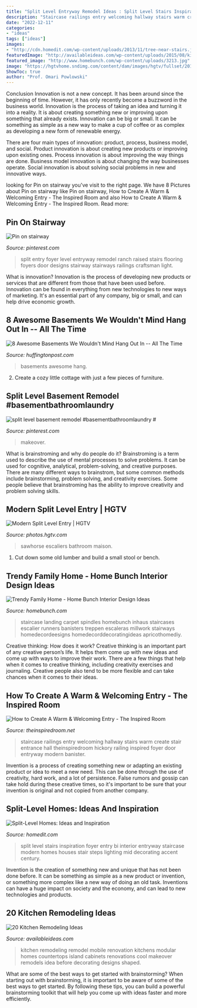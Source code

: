 ```yaml
---
title: "Split Level Entryway Remodel Ideas : Split Level Stairs Inspiration Foyer Entry Bi Interior Entryway Staircase Modern Homes Houses Stair Steps Lighting Mid Decorating Accent Century"
description: "Staircase railings entry welcoming hallway stairs warm create stair entrance hall theinspiredroom hickory railing inspired foyer door entryway modern banister"
date: "2022-12-11"
categories:
- "ideas"
tags: ["ideas"]
images:
- "http://cdn.homedit.com/wp-content/uploads/2013/11/tree-near-stairs.jpg"
featuredImage: "http://availableideas.com/wp-content/uploads/2015/08/kitchen-renovation-ideas-for-kitchen-remodel-ideas-as-kitchen-tile-backsplash-ideas-with.jpg"
featured_image: "http://www.homebunch.com/wp-content/uploads/3213.jpg"
image: "https://hgtvhome.sndimg.com/content/dam/images/hgtv/fullset/2015/2/3/0/Sawhorse-Design-Build_1960-Modern-Seduction_Split-Level-Entry.jpg.rend.hgtvcom.966.1288.suffix/1422997816842.jpeg"
ShowToc: true
author: "Prof. Omari Powlowski"
---
```



Conclusion
Innovation is not a new concept. It has been around since the beginning of time. However, it has only recently become a buzzword in the business world.
Innovation is the process of taking an idea and turning it into a reality. It is about creating something new or improving upon something that already exists. Innovation can be big or small. It can be something as simple as a new way to make a cup of coffee or as complex as developing a new form of renewable energy.

There are four main types of innovation: product, process, business model, and social. Product innovation is about creating new products or improving upon existing ones. Process innovation is about improving the way things are done. Business model innovation is about changing the way businesses operate. Social innovation is about solving social problems in new and innovative ways.

	

		
looking for Pin on stairway you've visit to the right page. We have 8 Pictures about Pin on stairway like Pin on stairway, How to Create A Warm &amp; Welcoming Entry - The Inspired Room and also How to Create A Warm &amp; Welcoming Entry - The Inspired Room. Read more:
		
    
## Pin On Stairway

<img loading=lazy src="https://i.pinimg.com/736x/df/eb/d9/dfebd95080836a4080ea082fea5f85c2--split-entry-split-foyer.jpg" onerror="this.onerror=null;this.src='https://tse4.mm.bing.net/th?id=OIP.NSFuarKKyNJ9imbmKPuzngHaJ3&amp;pid=15.1';" alt="Pin on stairway">

_Source: pinterest.com_

>split entry foyer level entryway remodel ranch raised stairs flooring foyers door designs stairway stairways railings craftsman light. 

	

What is innovation?
Innovation is the process of developing new products or services that are different from those that have been used before. Innovation can be found in everything from new technologies to new ways of marketing. It's an essential part of any company, big or small, and can help drive economic growth.

    
## 8 Awesome Basements We Wouldn&#039;t Mind Hang Out In -- All The Time

<img loading=lazy src="https://s-i.huffpost.com/gen/1267206/images/o-AWESOME-BASEMENTS-facebook.jpg" onerror="this.onerror=null;this.src='https://tse4.mm.bing.net/th?id=OIP.CbVnIjEkuHaGYvSeoMXbWwHaE8&amp;pid=15.1';" alt="8 Awesome Basements We Wouldn&#039;t Mind Hang Out In -- All The Time">

_Source: huffingtonpost.com_

>basements awesome hang. 

	

2. Create a cozy little cottage with just a few pieces of furniture.

    
## Split Level Basement Remodel #basementbathroomlaundry #

<img loading=lazy src="https://i.pinimg.com/736x/6e/6d/51/6e6d51c4986c79a31b110c7a86704e02.jpg" onerror="this.onerror=null;this.src='https://tse1.mm.bing.net/th?id=OIP.ZENV4yM2xzgv5d588y5ahAAAAA&amp;pid=15.1';" alt="split level basement remodel #basementbathroomlaundry #">

_Source: pinterest.com_

>makeover. 

	

What is brainstroming and why do people do it?
Brainstroming is a term used to describe the use of mental processes to solve problems. It can be used for cognitive, analytical, problem-solving, and creative purposes. There are many different ways to brainstrom, but some common methods include brainstorming, problem solving, and creativity exercises. Some people believe that brainstroming has the ability to improve creativity and problem solving skills.

    
## Modern Split Level Entry | HGTV

<img loading=lazy src="https://hgtvhome.sndimg.com/content/dam/images/hgtv/fullset/2015/2/3/0/Sawhorse-Design-Build_1960-Modern-Seduction_Split-Level-Entry.jpg.rend.hgtvcom.966.1288.suffix/1422997816842.jpeg" onerror="this.onerror=null;this.src='https://tse4.mm.bing.net/th?id=OIP.je67-rweb9Nt-y-0dQIXcQHaJ3&amp;pid=15.1';" alt="Modern Split Level Entry | HGTV">

_Source: photos.hgtv.com_

>sawhorse escaliers bathroom maison. 

	

1. Cut down some old lumber and build a small stool or bench.

    
## Trendy Family Home - Home Bunch Interior Design Ideas

<img loading=lazy src="http://www.homebunch.com/wp-content/uploads/3213.jpg" onerror="this.onerror=null;this.src='https://tse3.mm.bing.net/th?id=OIP.zZplmTQc8lBYlaP3BQ4iNgHaLV&amp;pid=15.1';" alt="Trendy Family Home - Home Bunch Interior Design Ideas">

_Source: homebunch.com_

>staircase landing carpet spindles homebunch inhaus staircases escalier runners banisters treppen escaleras millwork stairways homedecordeesigns homedecorddecoratingideas apricothomediy. 

	

Creative thinking: How does it work?
Creative thinking is an important part of any creative person’s life. It helps them come up with new ideas and come up with ways to improve their work. There are a few things that help when it comes to creative thinking, including creativity exercises and journaling. Creative people also tend to be more flexible and can take chances when it comes to their ideas.

    
## How To Create A Warm &amp; Welcoming Entry - The Inspired Room

<img loading=lazy src="https://theinspiredroom.net/wp-content/uploads/2016/01/Black-and-White-Staircase-Railings-with-Hickory-Floors-The-Inspired-Room.jpg" onerror="this.onerror=null;this.src='https://tse1.mm.bing.net/th?id=OIP.7hcQ5T2w_TBWSY_EZyuobwHaLH&amp;pid=15.1';" alt="How to Create A Warm &amp; Welcoming Entry - The Inspired Room">

_Source: theinspiredroom.net_

>staircase railings entry welcoming hallway stairs warm create stair entrance hall theinspiredroom hickory railing inspired foyer door entryway modern banister. 

	

Invention is a process of creating something new or adapting an existing product or idea to meet a new need. This can be done through the use of creativity, hard work, and a lot of persistence. False rumors and gossip can take hold during these creative times, so it's important to be sure that your invention is original and not copied from another company.

    
## Split-Level Homes: Ideas And Inspiration

<img loading=lazy src="http://cdn.homedit.com/wp-content/uploads/2013/11/tree-near-stairs.jpg" onerror="this.onerror=null;this.src='https://tse1.mm.bing.net/th?id=OIP.pv9m6A099kSRALuxlW4fMgHaLH&amp;pid=15.1';" alt="Split-Level Homes: Ideas and Inspiration">

_Source: homedit.com_

>split level stairs inspiration foyer entry bi interior entryway staircase modern homes houses stair steps lighting mid decorating accent century. 

	

Invention is the creation of something new and unique that has not been done before. It can be something as simple as a new product or invention, or something more complex like a new way of doing an old task. Inventions can have a huge impact on society and the economy, and can lead to new technologies and products.

    
## 20 Kitchen Remodeling Ideas

<img loading=lazy src="http://availableideas.com/wp-content/uploads/2015/08/kitchen-renovation-ideas-for-kitchen-remodel-ideas-as-kitchen-tile-backsplash-ideas-with.jpg" onerror="this.onerror=null;this.src='https://tse3.mm.bing.net/th?id=OIP.HeyusQ6okmqRW0K6tj-NxgHaE-&amp;pid=15.1';" alt="20 Kitchen Remodeling Ideas">

_Source: availableideas.com_

>kitchen remodeling remodel mobile renovation kitchens modular homes countertops island cabinets renovations cool makeover remodels idea before decorating designs shaped. 

	

What are some of the best ways to get started with brainstorming?
When starting out with brainstorming, it is important to be aware of some of the best ways to get started. By following these tips, you can build a powerful brainstorming toolkit that will help you come up with ideas faster and more efficiently.

